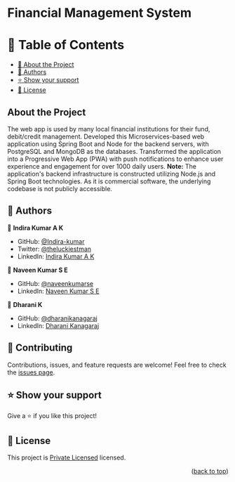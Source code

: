 # Financial Management System

<a name="readme-top"></a>
# 📗 Table of Contents

- [📖 About the Project](#about-project)
- [👥 Authors](#authors)
- [⭐️ Show your support](#support)
- [📝 License](#license)

## About the Project <a name="about-project"></a>
The web app is used by many local financial institutions for their fund, debit/credit management. Developed this Microservices-based web application using Spring Boot and Node for the backend servers, with PostgreSQL and MongoDB as the databases. Transformed the application into a Progressive Web App (PWA) with push notifications to enhance user experience and engagement for over 1000 daily users.
**Note:** The application's backend infrastructure is constructed utilizing Node.js and Spring Boot technologies. As it is commercial software, the underlying codebase is not publicly accessible.

## 👥 Authors <a name="authors"></a>

👤 **Indira Kumar A K**

- GitHub: [@Indira-kumar](https://github.com/Indira-kumar)
- Twitter: [@theluckiestman](https://twitter.com/theluckiestman)
- LinkedIn: [Indira Kumar A K](https://www.linkedin.com/in/indira-kumar-a-k-b612381bb/)

👤 **Naveen Kumar S E**

- GitHub: [@naveenkumarse](https://github.com/naveenkumarse/)
- LinkedIn: [Naveen Kumar S E](https://www.linkedin.com/in/naveenkumarse/)

👤 **Dharani K**

- GitHub: [@dharanikanagaraj](https://github.com/dharanikanagaraj)
- LinkedIn: [Dharani Kanagaraj](https://www.linkedin.com/in/dharani-kanagaraj-0a42aa232/)

## 🤝 Contributing <a name="contributing"></a>

Contributions, issues, and feature requests are welcome!
Feel free to check the [issues page]().

<!-- SUPPORT -->

## ⭐️ Show your support <a name="support"></a>

Give a ⭐️ if you like this project!

<!-- LICENSE -->

## 📝 License <a name="license"></a>

This project is [Private Licensed](./LICENSE) licensed.

<p align="right">(<a href="#readme-top">back to top</a>)</p>

